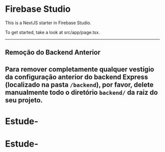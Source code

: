 # Firebase Studio

This is a NextJS starter in Firebase Studio.

To get started, take a look at src/app/page.tsx.

---
## Remoção do Backend Anterior

Para remover completamente qualquer vestígio da configuração anterior do backend Express (localizado na pasta `/backend`), por favor, delete manualmente todo o diretório `backend/` da raiz do seu projeto.
---

# Estude-
# Estude-

